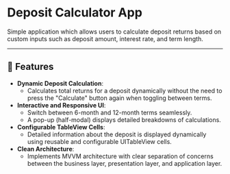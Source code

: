 # Deposit Calculator App

Simple application which allows users to calculate deposit returns based on custom inputs such as deposit amount, interest rate, and term length.

---

## 🚀 Features

- **Dynamic Deposit Calculation**:
  - Calculates total returns for a deposit dynamically without the need to press the "Calculate" button again when toggling between terms.
- **Interactive and Responsive UI**:
  - Switch between 6-month and 12-month terms seamlessly.
  - A pop-up (half-modal) displays detailed breakdowns of calculations.
- **Configurable TableView Cells**:
  - Detailed information about the deposit is displayed dynamically using reusable and configurable UITableView cells.
- **Clean Architecture**:
  - Implements MVVM architecture with clear separation of concerns between the business layer, presentation layer, and application layer.

